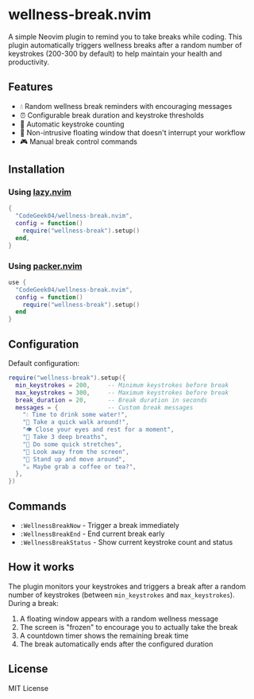 # wellness-break.nvim

A simple Neovim plugin to remind you to take breaks while coding. This plugin automatically triggers wellness breaks after a random number of keystrokes (200-300 by default) to help maintain your health and productivity.

## Features

- 💧 Random wellness break reminders with encouraging messages
- ⏰ Configurable break duration and keystroke thresholds
- 🎯 Automatic keystroke counting
- 🚫 Non-intrusive floating window that doesn't interrupt your workflow
- 🎮 Manual break control commands

## Installation

### Using [lazy.nvim](https://github.com/folke/lazy.nvim)

```lua
{
  "CodeGeek04/wellness-break.nvim",
  config = function()
    require("wellness-break").setup()
  end,
}
```

### Using [packer.nvim](https://github.com/wbthomason/packer.nvim)

```lua
use {
  "CodeGeek04/wellness-break.nvim",
  config = function()
    require("wellness-break").setup()
  end
}
```

## Configuration

Default configuration:

```lua
require("wellness-break").setup({
  min_keystrokes = 200,     -- Minimum keystrokes before break
  max_keystrokes = 300,     -- Maximum keystrokes before break
  break_duration = 20,      -- Break duration in seconds
  messages = {              -- Custom break messages
    "💧 Time to drink some water!",
    "🚶 Take a quick walk around!",
    "👁️ Close your eyes and rest for a moment",
    "🧘 Take 3 deep breaths",
    "💪 Do some quick stretches",
    "🌅 Look away from the screen",
    "🤸 Stand up and move around",
    "☕ Maybe grab a coffee or tea?",
  },
})
```

## Commands

- `:WellnessBreakNow` - Trigger a break immediately
- `:WellnessBreakEnd` - End current break early
- `:WellnessBreakStatus` - Show current keystroke count and status

## How it works

The plugin monitors your keystrokes and triggers a break after a random number of keystrokes (between `min_keystrokes` and `max_keystrokes`). During a break:

1. A floating window appears with a random wellness message
2. The screen is "frozen" to encourage you to actually take the break
3. A countdown timer shows the remaining break time
4. The break automatically ends after the configured duration

## License

MIT License